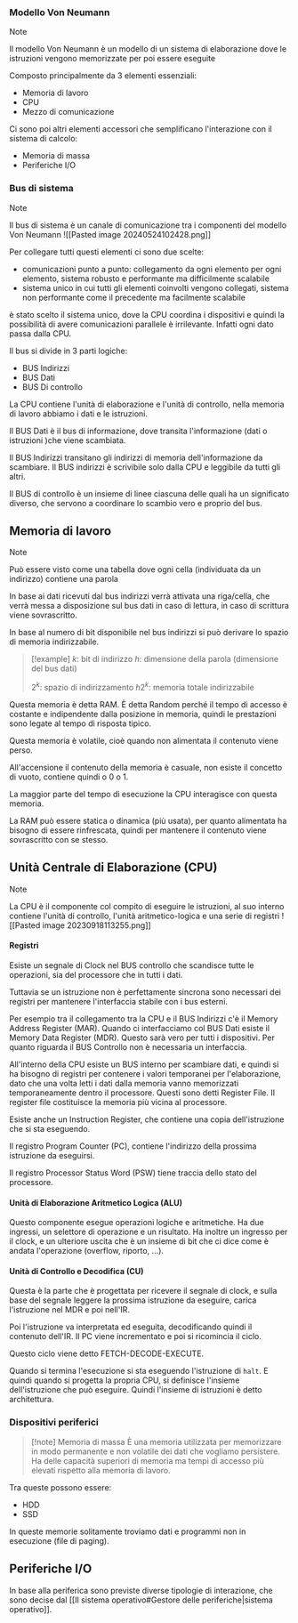 ### Modello Von Neumann
>[!note]
>Il modello Von Neumann è un modello di un sistema di elaborazione dove le istruzioni vengono memorizzate per poi essere eseguite

Composto principalmente da 3 elementi essenziali:
- Memoria di lavoro
- CPU
- Mezzo di comunicazione

Ci sono poi altri elementi accessori che semplificano l'interazione con il sistema di calcolo:
- Memoria di massa
- Periferiche I/O

### Bus di sistema
>[!note]
>Il bus di sistema è un canale di comunicazione tra i componenti del modello Von Neumann
![[Pasted image 20240524102428.png]]

Per collegare tutti questi elementi ci sono due scelte:
- comunicazioni punto a punto: collegamento da ogni elemento per ogni elemento, sistema robusto e performante ma difficilmente scalabile
- sistema unico in cui tutti gli elementi coinvolti vengono collegati, sistema non performante come il precedente ma facilmente scalabile

è stato scelto il sistema unico, dove la CPU coordina i dispositivi e quindi la possibilità di avere comunicazioni parallele è irrilevante. Infatti ogni dato passa dalla CPU.

Il bus si divide in 3 parti logiche:
- BUS Indirizzi
- BUS Dati
- BUS Di controllo

La CPU contiene l'unità di elaborazione e l'unità di controllo, nella memoria di lavoro abbiamo i dati e le istruzioni.

Il BUS Dati è il bus di informazione, dove transita l'informazione (dati o istruzioni )che viene scambiata.

Il BUS Indirizzi transitano gli indirizzi di memoria dell'informazione da scambiare. Il BUS indirizzi è scrivibile solo dalla CPU e leggibile da tutti gli altri.

Il BUS di controllo è un insieme di linee ciascuna delle quali ha un significato diverso, che servono a coordinare lo scambio vero e proprio del bus.

## Memoria di lavoro
>[!note]
> Può essere visto come una tabella dove ogni cella (individuata da un indirizzo) contiene una parola

In base ai dati ricevuti dal bus indirizzi verrà attivata una riga/cella, che verrà messa a disposizione sul bus dati in caso di lettura, in caso di scrittura viene sovrascritto.

In base al numero di bit disponibile nel bus indirizzi si può derivare lo spazio di memoria indirizzabile.

>[!example]
> $k$: bit di indirizzo
> $h$: dimensione della parola (dimensione del bus dati)
> 
> $2^k$: spazio di indirizzamento
> $h2^k$: memoria totale indirizzabile

Questa memoria è detta RAM.
È detta Random perché il tempo di accesso è costante e indipendente dalla posizione in memoria, quindi le prestazioni sono legate al tempo di risposta tipico.

Questa memoria è volatile, cioè quando non alimentata il contenuto viene perso.

All'accensione il contenuto della memoria è casuale, non esiste il concetto di vuoto, contiene quindi o $0$ o $1$.

La maggior parte del tempo di esecuzione la CPU interagisce con questa memoria.

La RAM può essere statica o dinamica (più usata), per quanto alimentata ha bisogno di essere rinfrescata, quindi per mantenere il contenuto viene sovrascritto con se stesso.

## Unità Centrale di Elaborazione (CPU)
>[!note]
> La CPU è il componente col compito di eseguire le istruzioni, al suo interno contiene l'unità di controllo, l'unità aritmetico-logica e una serie di registri
![[Pasted image 20230918113255.png]]
#### Registri

Esiste un segnale di Clock nel BUS controllo che scandisce tutte le operazioni, sia del processore che in tutti i dati.

Tuttavia se un istruzione non è perfettamente sincrona sono necessari dei registri per mantenere l'interfaccia stabile con i bus esterni.

Per esempio tra il collegamento tra la CPU e il BUS Indirizzi c'è il Memory Address Register (MAR). Quando ci interfacciamo col BUS Dati esiste il Memory Data Register (MDR). Questo sarà vero per tutti i dispositivi. Per quanto riguarda il BUS Controllo non è necessaria un interfaccia.

All'interno della CPU esiste un BUS interno per scambiare dati, e quindi si ha bisogno di registri per contenere i valori temporanei per l'elaborazione, dato che una volta letti i dati dalla memoria vanno memorizzati temporaneamente dentro il processore. Questi sono detti Register File. Il register file costituisce la memoria più vicina al processore.

Esiste anche un Instruction Register, che contiene una copia dell'istruzione che si sta eseguendo.

Il registro Program Counter (PC), contiene l'indirizzo della prossima istruzione da eseguirsi.

Il registro Processor Status Word (PSW) tiene traccia dello stato del processore.

#### Unità di Elaborazione Aritmetico Logica (ALU)

Questo componente esegue operazioni logiche e aritmetiche.
Ha due ingressi, un selettore di operazione e un risultato.
Ha inoltre un ingresso per il clock, e un ulteriore uscita che è un insieme di bit che ci dice come è andata l'operazione (overflow, riporto, ...).

#### Unità di Controllo e Decodifica (CU)

Questa è la parte che è progettata per ricevere il segnale di clock, e sulla base del segnale leggere la prossima istruzione da eseguire, carica l'istruzione nel MDR e poi nell'IR.

Poi l'istruzione va interpretata ed eseguita, decodificando quindi il contenuto dell'IR.
Il PC viene incrementato e poi si ricomincia il ciclo.

Questo ciclo viene detto FETCH-DECODE-EXECUTE.

Quando si termina l'esecuzione si sta eseguendo l'istruzione di `halt`. E quindi quando si progetta la propria CPU, si definisce l'insieme dell'istruzione che può eseguire. Quindi l'insieme di istruzioni è detto architettura.

### Dispositivi periferici
>[!note] Memoria di massa
È una memoria utilizzata per memorizzare in modo permanente e non volatile dei dati che vogliamo persistere. Ha delle capacità superiori di memoria ma tempi di accesso più elevati rispetto alla memoria di lavoro.

Tra queste possono essere:
- HDD
- SSD

In queste memorie solitamente troviamo dati e programmi non in esecuzione (file di paging).

## Periferiche I/O

In base alla periferica sono previste diverse tipologie di interazione, che sono decise dal [[Il sistema operativo#Gestore delle periferiche|sistema operativo]].
